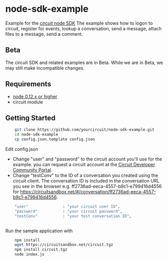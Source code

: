 # node-sdk-example
Example for the [circuit node SDK](https://circuitsandbox.net/sdk/index.html)
The example shows how to logon to circuit, register for events, lookup a conversation, send a message, attach files to a message, send a comment.

## Beta ##
The circuit SDK and related examples are in Beta. While we are in Beta, we may still make incompatible changes. 

## Requirements ##
* [node 0.12.x or higher](http://nodejs.org/download/)
* circuit module

## Getting Started ##

```bash
    git clone https://github.com/yourcircuit/node-sdk-example.git
    cd node-sdk-example
    cp config.json.template config.json
```

Edit config.json
* Change "user" and "password" to the circuit account you'll use for the example.
    you can request a circuit account at the [Circuit Developer Community Portal](https://www.yourcircuit.com/web/developers).
* Change "testConv" to the ID of a conversation you created using the circuit client. The conversation ID is included in the conversation URL you see in the browser e.g. ff2736ad-eeca-4557-b9c1-e799416d4556 for https://circuitsandbox.net/#/conversation/ff2736ad-eeca-4557-b9c1-e799416d4556.

```bash
    "user"               : "your circuit user ID",
    "password"           : "your circuit password",
    "testConv"           : "your test conversation ID",
    
``` 
 
 Run the sample application with 
 
```bash
    npm install
    wget https://circuitsandbox.net/circuit.tgz
    npm install circuit.tgz
    node index.js
``` 


 


 
